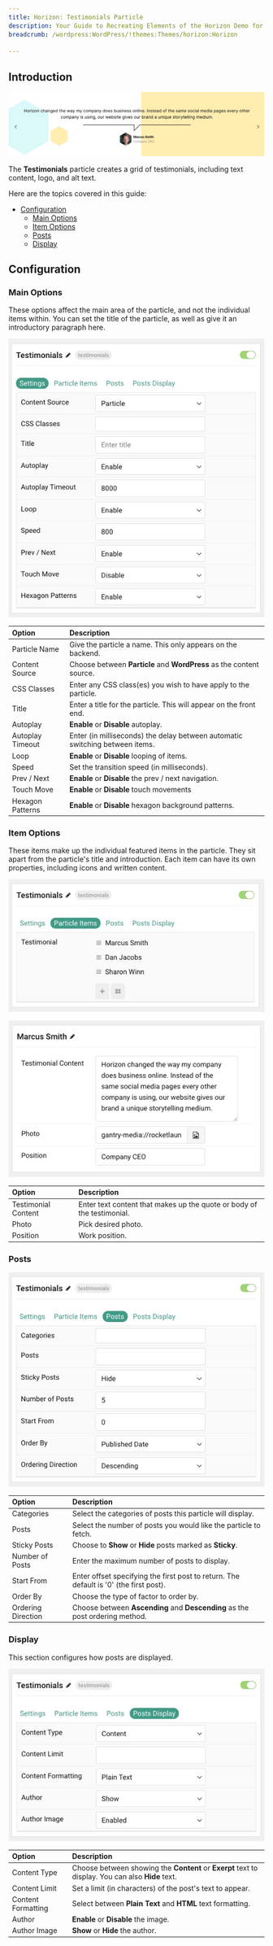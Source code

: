 ```yaml
---
title: Horizon: Testimonials Particle
description: Your Guide to Recreating Elements of the Horizon Demo for WordPress
breadcrumb: /wordpress:WordPress/!themes:Themes/horizon:Horizon

---
```


## Introduction

![](assets/particle_testimonials1.png)

The **Testimonials** particle creates a grid of testimonials, including text content, logo, and alt text.

Here are the topics covered in this guide:

* [Configuration](#configuration)
    - [Main Options](#main-options)
    - [Item Options](#item-options)
    - [Posts](#posts)
    - [Display](#display)

## Configuration

### Main Options 

These options affect the main area of the particle, and not the individual items within. You can set the title of the particle, as well as give it an introductory paragraph here.

![](assets/particle_testimonials2.png)

| Option        | Description                                                                     |
| :-----        | :-----                                                                          |
| Particle Name | Give the particle a name. This only appears on the backend.                     |
| Content Source   | Choose between **Particle** and **WordPress** as the content source.                                   |
| CSS Classes      | Enter any CSS class(es) you wish to have apply to the particle.                                     |
| Title            | Enter a title for the particle. This will appear on the front end.                                  |
| Autoplay         | **Enable** or **Disable** autoplay.                                                                 |
| Autoplay Timeout | Enter (in milliseconds) the delay between automatic switching between items.                        |
| Loop             | **Enable** or **Disable** looping of items.                                                         |
| Speed            | Set the transition speed (in milliseconds).                                                         |
| Prev / Next      | **Enable** or **Disable** the prev / next navigation.                                               |
| Touch Move       | **Enable** or **Disable** touch movements                                          |
| Hexagon Patterns | **Enable** or **Disable** hexagon background patterns.                                                         |

### Item Options

These items make up the individual featured items in the particle. They sit apart from the particle's title and introduction. Each item can have its own properties, including icons and written content.

![](assets/particle_testimonials3.png)

![](assets/particle_testimonials4.png)

| Option              | Description                                                            |
| :-----              | :-----                                                                 |
| Testimonial Content | Enter text content that makes up the quote or body of the testimonial. |
| Photo               | Pick desired photo.                                  |
| Position            | Work position.                                    					|

### Posts

![](assets/particle_testimonials5.png)

| Option             | Description                                                                            |
| :-----             | :-----                                                                                 |
| Categories         | Select the categories of posts this particle will display.                             |
| Posts              | Select the number of posts you would like the particle to fetch.                       |
| Sticky Posts       | Choose to **Show** or **Hide** posts marked as **Sticky**.                             |
| Number of Posts    | Enter the maximum number of posts to display.                                          |
| Start From         | Enter offset specifying the first post to return. The default is '0' (the first post). |
| Order By           | Choose the type of factor to order by.                                                 |
| Ordering Direction | Choose between **Ascending** and **Descending** as the post ordering method.           |

### Display

This section configures how posts are displayed.

![](assets/particle_testimonials6.png)

| Option             | Description                                                                                       |
| :-----             | :-----                                                                                            |
| Content Type       | Choose between showing the **Content** or **Exerpt** text to display. You can also **Hide** text. |
| Content Limit      | Set a limit (in characters) of the post's text to appear.                                         |
| Content Formatting | Select between **Plain Text** and **HTML** text formatting.                                       |
| Author             | **Enable** or **Disable** the image.                                               					 |
| Author Image       | **Show** or **Hide** the author.                                              |
